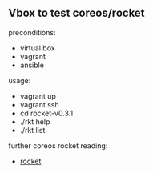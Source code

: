 Vbox to test coreos/rocket
--------------------------

preconditions:

- virtual box
- vagrant
- ansible

usage:

- vagrant up
- vagrant ssh
-  cd rocket-v0.3.1
-  ./rkt help
-  ./rkt list

further coreos rocket reading:

- [rocket](https://github.com/coreos/rocket/blob/master/README.md)

